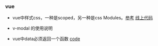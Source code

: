 ### vue ###

- vue中样式css，一种是scoped，另一种是css Modules。[参考](https://juejin.im/post/5b9556446fb9a05d1b2e3613) [线上代码](https://codesandbox.io/s/3vqowo831m)

- v-modal 的使用说明

- vue中data必须返回一个函数 [code](https://codesandbox.io/s/l29l21ylo9)